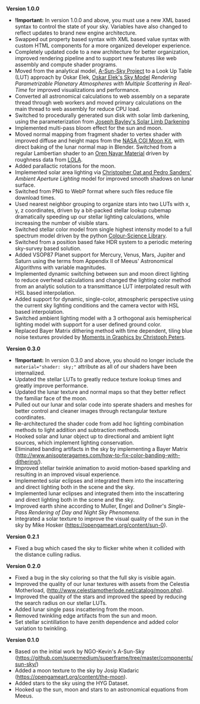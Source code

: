 **Version 1.0.0**
* **!Important:** In version 1.0.0 and above, you must use a new XML based syntax to control the state of your sky. Variables have also changed to reflect updates to brand new engine architecture.
* Swapped out property based syntax with XML based value syntax with custom HTML components for a more organized developer experience.
* Completely updated code to a new architecture for better organization, improved rendering pipeline and to support new features like web assembly and compute shader programs.
* Moved from the analytical model, [A-Sun-Sky Project](https://github.com/ngokevin/kframe/tree/master/components/sun-sky) to a Look Up Table (LUT) approach by Oskar Elek, [Oskar Elek's Sky Model](http://old.cescg.org/CESCG-2009/papers/PragueCUNI-Elek-Oskar09.pdf) *Rendering Parametrizable Planetary Atmospheres with Multiple Scattering in Real-Time* for improved visualizations and performance.
* Converted all astronomical calculations to web assembly on a separate thread through web workers and moved primary calculations on the main thread to web assembly for reduce CPU load.
* Switched to procedurally generated sun disk with solar limb darkening, using the parameterization from [Joseph Bayley's Solar Limb Darkening](https://twiki.ph.rhul.ac.uk/twiki/pub/Public/Solar_Limb_Darkening_Project/Solar_Limb_Darkening.pdf)
* Implemented  multi-pass bloom effect for the sun and moon.
* Moved normal mapping from fragment shader to vertex shader with improved diffuse and height maps from the [NASA CGI Moon Kit](https://svs.gsfc.nasa.gov/4720), with direct baking of the lunar normal map in Blender. Switched from a regular Lambertian shader to an [Oren Nayar Material](https://patapom.com/blog/BRDF/MSBRDFEnergyCompensation/#fn:4) driven by roughness data from [LOLA](https://sos.noaa.gov/datasets/moon-surface-roughness/).
* Added parallactic rotations for the moon.
* Implemented solar area lighting via [Christopher Oat and Pedro Sanders'](https://www.cse.ust.hk/~psander/docs/aperture.pdf) *Ambient Aperture Lighting* model for improved smooth shadows on lunar surface.
* Switched from PNG to WebP format where such files reduce file download times.
* Used nearest neighbor grouping to organize stars into two LUTs with x, y, z coordinates, driven by a bit-packed stellar lookup cubemap dramatically speeding up our stellar lighting calculations, while increasing the number of visible stars.
* Switched stellar color model from single highest intensity model to a full spectrum model driven by the python [Colour-Science Library](https://www.colour-science.org/).
* Switched from a position based fake HDR system to a periodic metering sky-survey based solution.
* Added VSOP87 Planet support for Mercury, Venus, Mars, Jupiter and Saturn using the terms from Appendix II of Meeus' Astronomical Algorithms with variable magnitudes.
* Implemented dynamic switching between sun and moon direct lighting to reduce overhead calculations and changed the lighting color method from an analytic solution to a transmittance LUT interpolated result with HSL based interpolation.
* Added support for dynamic, single-color, atmospheric perspective using the current sky lighting conditions and the camera vector with HSL based interpolation.
* Switched ambient lighting model with a 3 orthogonal axis hemispherical lighting model with support for a user defined ground color.
* Replaced Bayer Matrix dithering method with time dependent, tiling blue noise textures provided by [Moments in Graphics  by Christoph Peters](http://momentsingraphics.de/BlueNoise.html).

**Version 0.3.0**
* **!Important:** In version 0.3.0 and above, you should no longer include the  ```material="shader: sky;"``` attribute as all of our shaders have been internalized.
* Updated the stellar LUTs to greatly reduce texture lookup times and greatly improve performance.
* Updated the lunar texture and normal maps so that they better reflect the familiar face of the moon.
* Pulled out our lunar and solar code into sperate shaders and meshes for better control and cleaner images through rectangular texture coordinates.
* Re-architectured the shader code from add hoc lighting combination methods to light addition and subtraction methods.
* Hooked solar and lunar object up to directional and ambient light sources, which implement lighting conservation.
* Eliminated banding artifacts in the sky by implementing a Bayer Matrix (http://www.anisopteragames.com/how-to-fix-color-banding-with-dithering/).
* Improved stellar twinkle animation to avoid motion-based sparkling and resulting in an improved visual experience.
* Implemented solar eclipses and integrated them into the inscattering and direct lighting both in the scene and the sky.
* Implemented lunar eclipses and integrated them into the inscattering and direct lighting both in the scene and the sky.
* Improved earth shine according to Muller, Engel and Dollner's *Single-Pass Rendering of Day and Night Sky Phenomena*.
* Integrated a solar texture to improve the visual quality of the sun in the sky by Mike Hosker (https://opengameart.org/content/sun-0).

**Version 0.2.1**
* Fixed a bug which cased the sky to flicker white when it collided with the distance culling radius.

**Version 0.2.0**
* Fixed a bug in the sky coloring so that the full sky is visible again.
* Improved the quality of our lunar textures with assets from the Celestia Motherload, (http://www.celestiamotherlode.net/catalog/moon.php).
* Improved the quality of the stars and improved the speed by reducing the search radius on our stellar LUTs.
* Added lunar single pass inscattering from the moon.
* Removed twinkling edge artifacts from the sun and moon.
* Set stellar scintillation to have zenith dependence and added color variation to twinkling.

**Version 0.1.0**
* Based on the initial work by NGO-Kevin's A-Sun-Sky (https://github.com/supermedium/superframe/tree/master/components/sun-sky/)
* Added a moon texture to the sky by Josip Kladaric (https://opengameart.org/content/the-moon).
* Added stars to the sky using the HYG Dataset.
* Hooked up the sun, moon and stars to an astronomical equations from Meeus.
